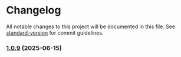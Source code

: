 # Changelog

All notable changes to this project will be documented in this file. See [standard-version](https://github.com/conventional-changelog/standard-version) for commit guidelines.

### [1.0.9](https://github.com/ogulcanakca/izmir-ulasim-mcp/compare/v1.0.8...v1.0.9) (2025-06-15)
